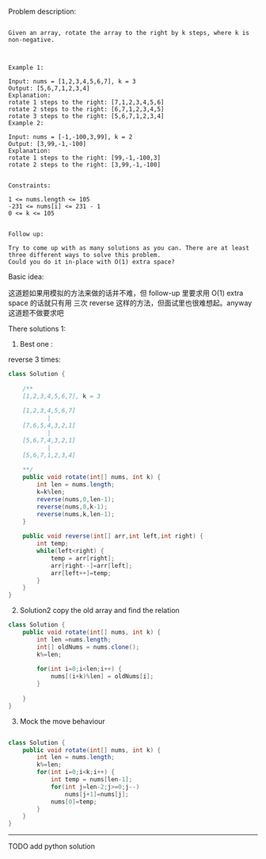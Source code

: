 
Problem description:

```

Given an array, rotate the array to the right by k steps, where k is non-negative.

 

Example 1:

Input: nums = [1,2,3,4,5,6,7], k = 3
Output: [5,6,7,1,2,3,4]
Explanation:
rotate 1 steps to the right: [7,1,2,3,4,5,6]
rotate 2 steps to the right: [6,7,1,2,3,4,5]
rotate 3 steps to the right: [5,6,7,1,2,3,4]
Example 2:

Input: nums = [-1,-100,3,99], k = 2
Output: [3,99,-1,-100]
Explanation: 
rotate 1 steps to the right: [99,-1,-100,3]
rotate 2 steps to the right: [3,99,-1,-100]
 

Constraints:

1 <= nums.length <= 105
-231 <= nums[i] <= 231 - 1
0 <= k <= 105
 

Follow up:

Try to come up with as many solutions as you can. There are at least three different ways to solve this problem.
Could you do it in-place with O(1) extra space?

```

Basic idea:

这道题如果用模拟的方法来做的话并不难，但 follow-up 里要求用 O(1) extra space 的话就只有用
三次 reverse 这样的方法，但面试里也很难想起。anyway 这道题不做要求吧

There solutions 1:

1. Best one :

reverse 3 times:

```Java
class Solution {
    
    /**
    [1,2,3,4,5,6,7], k = 3
    
    [1,2,3,4,5,6,7]
           |
    [7,6,5,4,3,2,1]
           |
    [5,6,7,4,3,2,1]
           |
    [5,6,7,1,2,3,4]
    
    **/
    public void rotate(int[] nums, int k) {
        int len = nums.length;
        k=k%len;
        reverse(nums,0,len-1);
        reverse(nums,0,k-1);
        reverse(nums,k,len-1);
    }
    
    public void reverse(int[] arr,int left,int right) {
        int temp;
        while(left<right) {
            temp = arr[right];
            arr[right--]=arr[left];
            arr[left++]=temp;
        }
    }
}

```

2. Solution2 copy the old array and find the relation

```Java
class Solution {
    public void rotate(int[] nums, int k) {
        int len =nums.length;
        int[] oldNums = nums.clone();
        k%=len;
        
        for(int i=0;i<len;i++) {
            nums[(i+k)%len] = oldNums[i];
        }
        
    }
}

```

3. Mock the move behaviour

```Java

class Solution {
    public void rotate(int[] nums, int k) {
        int len = nums.length;
        k%=len;
        for(int i=0;i<k;i++) {
            int temp = nums[len-1];
            for(int j=len-2;j>=0;j--)
                nums[j+1]=nums[j];
            nums[0]=temp;
        }
    }
}


```

---


TODO add python solution